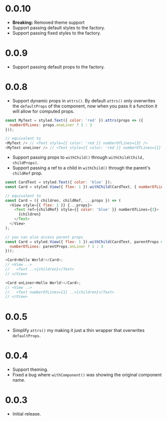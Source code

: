 # 0.0.10

- **Breaking:** Removed theme support
- Support passing default styles to the factory.
- Support passing fixed styles to the factory.

# 0.0.9

- Support passing default props to the factory.

# 0.0.8

- Support dynamic props in `attrs()`. By default `attrs()` only overwrites the `defaultProps` of the component, now when you pass it a function it will allow for computed props.

```js
const MyText = styled.Text({ color: 'red' }).attrs(props => ({
  numberOfLines: props.oneLiner ? 1 : 3
}));

// equivalent to
<MyText /> // <Text style={{ color: 'red }} numberOfLines={3} />
<MyText oneLiner /> // <Text style={{ color: 'red }} numberOfLines={1} />
```

- Support passing props to `withChild()` through `withChild(Child, childProps)`.
- Support passing a ref to a child in `withChild()` through the parent's `childRef` prop.

```js
const CardText = styled.Text({ color: 'blue' });
const Card = styled.View({ flex: 1 }).withChild(CardText, { numberOfLines: 3 });

// equivalent to
const Card = ({ children, childRef, ...props }) => (
  <View style={{ flex: 1 }} {...props}>
    <Text ref={childRef} style={{ color: 'blue' }} numberOfLines={3}>
      {children}
    </Text>
  </View>
);

// you can also access parent props
const Card = styled.View({ flex: 1 }).withChild(CardText, parentProps => ({
  numberOfLines: parentProps.onLiner ? 1 : 3
}));

<Card>Hello World!</Card>;
// <View ..>
//   <Text ..>{children}</Text>
// </View>

<Card onLiner>Hello World!</Card>;
// <View ..>
//   <Text numberOfLines={1} ..>{children}</Text>
// </View>
```

# 0.0.5

- Simplify `attrs()` my making it just a thin wrapper that overwrites `defaultProps`.

# 0.0.4

- Support theming.
- Fixed a bug where `withComponent()` was showing the original component name.

# 0.0.3

- Initial release.
